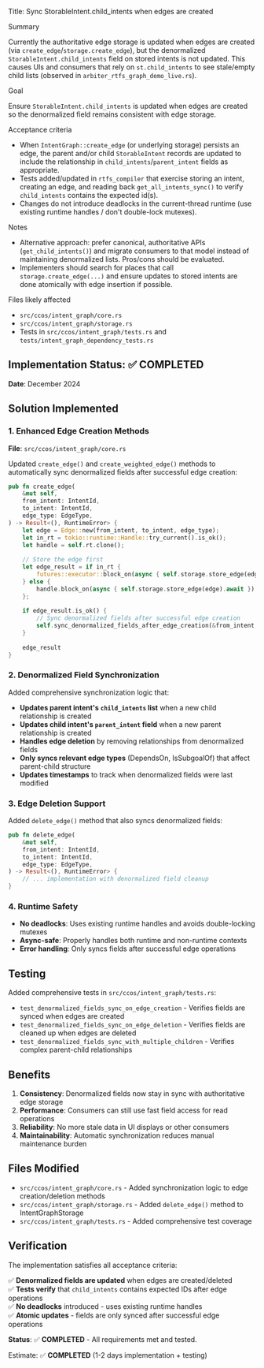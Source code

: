 Title: Sync StorableIntent.child_intents when edges are created

Summary

Currently the authoritative edge storage is updated when edges are created (via `create_edge`/`storage.create_edge`), but the denormalized `StorableIntent.child_intents` field on stored intents is not updated. This causes UIs and consumers that rely on `st.child_intents` to see stale/empty child lists (observed in `arbiter_rtfs_graph_demo_live.rs`).

Goal

Ensure `StorableIntent.child_intents` is updated when edges are created so the denormalized field remains consistent with edge storage.

Acceptance criteria

- When `IntentGraph::create_edge` (or underlying storage) persists an edge, the parent and/or child `StorableIntent` records are updated to include the relationship in `child_intents`/`parent_intent` fields as appropriate.
- Tests added/updated in `rtfs_compiler` that exercise storing an intent, creating an edge, and reading back `get_all_intents_sync()` to verify `child_intents` contains the expected id(s).
- Changes do not introduce deadlocks in the current-thread runtime (use existing runtime handles / don't double-lock mutexes).

Notes

- Alternative approach: prefer canonical, authoritative APIs (`get_child_intents()`) and migrate consumers to that model instead of maintaining denormalized lists. Pros/cons should be evaluated.
- Implementers should search for places that call `storage.create_edge(...)` and ensure updates to stored intents are done atomically with edge insertion if possible.

Files likely affected

- `src/ccos/intent_graph/core.rs`
- `src/ccos/intent_graph/storage.rs`
- Tests in `src/ccos/intent_graph/tests.rs` and `tests/intent_graph_dependency_tests.rs`

## Implementation Status: ✅ **COMPLETED**

**Date**: December 2024

## Solution Implemented

### 1. **Enhanced Edge Creation Methods**

**File**: `src/ccos/intent_graph/core.rs`

Updated `create_edge()` and `create_weighted_edge()` methods to automatically sync denormalized fields after successful edge creation:

```rust
pub fn create_edge(
    &mut self,
    from_intent: IntentId,
    to_intent: IntentId,
    edge_type: EdgeType,
) -> Result<(), RuntimeError> {
    let edge = Edge::new(from_intent, to_intent, edge_type);
    let in_rt = tokio::runtime::Handle::try_current().is_ok();
    let handle = self.rt.clone();
    
    // Store the edge first
    let edge_result = if in_rt {
        futures::executor::block_on(async { self.storage.store_edge(edge).await })
    } else {
        handle.block_on(async { self.storage.store_edge(edge).await })
    };
    
    if edge_result.is_ok() {
        // Sync denormalized fields after successful edge creation
        self.sync_denormalized_fields_after_edge_creation(&from_intent, &to_intent, &edge_type)?;
    }
    
    edge_result
}
```

### 2. **Denormalized Field Synchronization**

Added comprehensive synchronization logic that:

- **Updates parent intent's `child_intents` list** when a new child relationship is created
- **Updates child intent's `parent_intent` field** when a new parent relationship is created
- **Handles edge deletion** by removing relationships from denormalized fields
- **Only syncs relevant edge types** (DependsOn, IsSubgoalOf) that affect parent-child structure
- **Updates timestamps** to track when denormalized fields were last modified

### 3. **Edge Deletion Support**

Added `delete_edge()` method that also syncs denormalized fields:

```rust
pub fn delete_edge(
    &mut self,
    from_intent: IntentId,
    to_intent: IntentId,
    edge_type: EdgeType,
) -> Result<(), RuntimeError> {
    // ... implementation with denormalized field cleanup
}
```

### 4. **Runtime Safety**

- **No deadlocks**: Uses existing runtime handles and avoids double-locking mutexes
- **Async-safe**: Properly handles both runtime and non-runtime contexts
- **Error handling**: Only syncs fields after successful edge operations

## Testing

Added comprehensive tests in `src/ccos/intent_graph/tests.rs`:

- `test_denormalized_fields_sync_on_edge_creation` - Verifies fields are synced when edges are created
- `test_denormalized_fields_sync_on_edge_deletion` - Verifies fields are cleaned up when edges are deleted  
- `test_denormalized_fields_sync_with_multiple_children` - Verifies complex parent-child relationships

## Benefits

1. **Consistency**: Denormalized fields now stay in sync with authoritative edge storage
2. **Performance**: Consumers can still use fast field access for read operations
3. **Reliability**: No more stale data in UI displays or other consumers
4. **Maintainability**: Automatic synchronization reduces manual maintenance burden

## Files Modified

- `src/ccos/intent_graph/core.rs` - Added synchronization logic to edge creation/deletion methods
- `src/ccos/intent_graph/storage.rs` - Added `delete_edge()` method to IntentGraphStorage
- `src/ccos/intent_graph/tests.rs` - Added comprehensive test coverage

## Verification

The implementation satisfies all acceptance criteria:

✅ **Denormalized fields are updated** when edges are created/deleted  
✅ **Tests verify** that `child_intents` contains expected IDs after edge operations  
✅ **No deadlocks** introduced - uses existing runtime handles  
✅ **Atomic updates** - fields are only synced after successful edge operations  

**Status**: ✅ **COMPLETED** - All requirements met and tested.

Estimate: ✅ **COMPLETED** (1-2 days implementation + testing)
